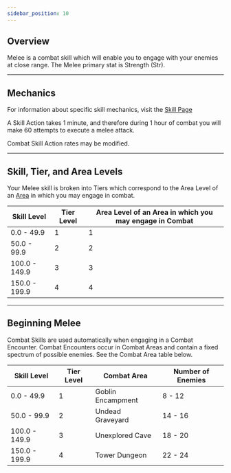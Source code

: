 ```yaml
---
sidebar_position: 10
---
```


## Overview

Melee is a combat skill which will enable you to engage with your enemies at close range. The Melee primary stat is Strength (Str).

***

## Mechanics

For information about specific skill mechanics, visit the [Skill Page](Skills.md)

A Skill Action takes 1 minute, and therefore during 1 hour of combat you will make 60 attempts to execute a melee attack.

Combat Skill Action rates may be modified.

***

## Skill, Tier, and Area Levels

Your Melee skill is broken into Tiers which correspond to the Area Level of an [Area](../locations/Locations.md) in which you may engage in combat.


| Skill Level 	| Tier Level 	| Area Level of an Area in which you may engage in Combat 	|
|---	|---	|---	|
| 0.0 - 49.9 	| 1 	| 1 	|
| 50.0 - 99.9 	| 2 	| 2 	|
| 100.0 - 149.9 	| 3 	| 3 	|
| 150.0 - 199.9 	| 4 	| 4 	|
***

## Beginning Melee

Combat Skills are used automatically when engaging in a Combat Encounter. Combat Encounters occur in Combat Areas and contain a fixed spectrum of possible enemies. See the Combat Area table below.

| Skill Level   	| Tier Level 	| Combat Area       	| Number of Enemies 	|
|---------------	|------------	|-------------------	|-------------------	|
| 0.0 - 49.9    	| 1          	| Goblin Encampment 	| 8 - 12            	|
| 50.0 - 99.9   	| 2          	| Undead Graveyard  	| 14 - 16           	|
| 100.0 - 149.9 	| 3          	| Unexplored Cave   	| 18 - 20           	|
| 150.0 - 199.9 	| 4          	| Tower Dungeon     	| 22 - 24           	|

